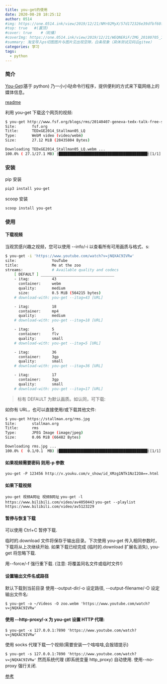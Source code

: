 ```yaml
---
title: you-get的使用
date: 2020-08-28 18:25:12
author: 0514
#img: https://one.0514.ink/view/2019/12/21/NMr02MyX/57d172326e39dfbf60fcdb795a08e758.jpg
#top: true   #(置顶)
#cover: true    #（轮播）
#coverImg: https://one.0514.ink/view/2019/12/21/WEQNERiF/IMG_20180705_173106.jpg
#summary: 淘宝导入ps切图图片与图片见出现空隙，白条现象（具体测试见码云gitee）
categories: 学习
tags:
  - python
---
```


### 简介

[You-Get](https://github.com/soimort/you-get)(基于 python) 乃一小小哒命令行程序，提供便利的方式来下载网络上的媒体信息。

[readme](https://github.com/soimort/you-get/wiki/%E4%B8%AD%E6%96%87%E8%AF%B4%E6%98%8E#supported-sites)

利用 you-get 下载这个网页的视频:

``` bash
$ you-get http://www.fsf.org/blogs/rms/20140407-geneva-tedx-talk-free-software-free-society
Site:       fsf.org
Title:      TEDxGE2014_Stallman05_LQ
Type:       WebM video (video/webm)
Size:       27.12 MiB (28435804 Bytes)

Downloading TEDxGE2014_Stallman05_LQ.webm ...
100.0% ( 27.1/27.1 MB) ├████████████████████████████████████████┤[1/1]   12 MB/s
```

### 安装

pip 安装

``` bash
pip3 install you-get
```

scoop 安装

``` bash
scoop install you-get
```

### 使用

#### 下载视频

当观赏感兴趣之视频，您可以使用 --info/-i 以查看所有可用画质与格式、s:

``` bash
$ you-get -i 'https://www.youtube.com/watch?v=jNQXAC9IVRw'
site:                YouTube
title:               Me at the zoo
streams:             # Available quality and codecs
    [ DEFAULT ] _________________________________
    - itag:          43
      container:     webm
      quality:       medium
      size:          0.5 MiB (564215 bytes)
    # download-with: you-get --itag=43 [URL]

    - itag:          18
      container:     mp4
      quality:       medium
    # download-with: you-get --itag=18 [URL]

    - itag:          5
      container:     flv
      quality:       small
    # download-with: you-get --itag=5 [URL]

    - itag:          36
      container:     3gp
      quality:       small
    # download-with: you-get --itag=36 [URL]

    - itag:          17
      container:     3gp
      quality:       small
    # download-with: you-get --itag=17 [URL]
```

> 标有 DEFAULT 为默认画质。如认同，可下载:

如你有 URL，也可以直接使用/或下载其他文件:

``` bash
$ you-get https://stallman.org/rms.jpg
Site:       stallman.org
Title:      rms
Type:       JPEG Image (image/jpeg)
Size:       0.06 MiB (66482 Bytes)

Downloading rms.jpg ...
100.0% (  0.1/0.1  MB) ├████████████████████████████████████████┤[1/1]  127 kB/s
```

#### 如果视频需要密码 则用-p 参数

`you-get -P 123456 http://v.youku.com/v_show/id_XMzg1NTk1NzI2OA==.html`

#### 如果下载视频

`you-get 视频A网址 视频B网址`
`you-get -l https://www.bilibili.com/video/av4050443`
`you-get --playlist https://www.bilibili.com/video/av5123229`

#### 暂停与恢复下载

可以使用 Ctrl+C 暂停下载.

临时的.download 文件将保存于输出目录。下次使用 you-get 传入相同参数时，下载将从上次继续开始. 如果下载已经完成 (临时的.download 扩展名消失), you-get 将忽略下载.

用--force/-f 强行重下载. (注意: 将覆盖同名文件或临时文件!)

#### 设置输出文件名或路径

默认下载到当前目录
使用--output-dir/-o 设定路径, --output-filename/-O 设定输出文件名:

`$ you-get -o ~/Videos -O zoo.webm 'https://www.youtube.com/watch?v=jNQXAC9IVRw'`

#### 使用 --http-proxy/-x 为 you-get 设置 HTTP 代理:

`$ you-get -x 127.0.0.1:7890 'https://www.youtube.com/watch?v=jNQXAC9IVRw'`

使用 socks 代理下载一个视频(需要安装一个啥啥啥,会报错提示)

`$ you-get -s 127.0.0.1:7890 'https://www.youtube.com/watch?v=jNQXAC9IVRw'`
然而系统代理 (即系统变量 http_proxy) 自动使用. 使用--no-proxy 强行关闭.

[参考](https://typefo.com/tool/youget-tool-tutorial.html)
